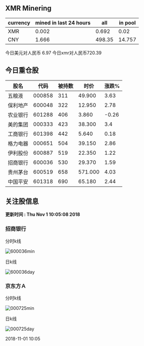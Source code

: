 ## XMR Minering

|currency|mined in last 24 hours|all|in pool|
|---|---|---|---|
|XMR|0.002|0.692|0.02|
|CNY|1.666|498.35|14.757|

今日美元对人民币 6.97	今日xmr对人民币720.39


## 今日重仓股 

|股名|代码|被持数|时价|涨跌%|
|---|---|---|---|---|
|五粮液|000858|311|49.900|3.63|
|保利地产|600048|322|12.950|2.78|
|农业银行|601288|406|3.860|-0.26|
|美的集团|000333|423|38.300|3.4|
|工商银行|601398|442|5.640|0.18|
|格力电器|000651|504|39.150|2.86|
|伊利股份|600887|519|22.350|1.22|
|招商银行|600036|530|29.370|1.59|
|贵州茅台|600519|658|571.000|4.03|
|中国平安|601318|690|65.180|2.44|

## 关注股信息
**更新时间 : Thu Nov  1 10:05:08 2018**
### 招商银行 
分时k线

![600036min](http://image.sinajs.cn/newchart/min/n/sh600036.gif)

日k线

![600036day](http://image.sinajs.cn/newchart/daily/n/sh600036.gif)

### 京东方Ａ 
分时k线

![000725min](http://image.sinajs.cn/newchart/min/n/sz000725.gif)

日k线

![000725day](http://image.sinajs.cn/newchart/daily/n/sz000725.gif)

2018-11-01 10:05